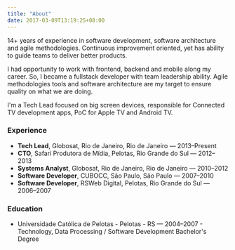```yaml
---
title: "About"
date: 2017-03-09T13:19:25+08:00
---
```


14+ years of experience in software development, software architecture and agile methodologies. Continuous improvement oriented, yet has ability to guide teams to deliver better products.

I had opportunity to work with frontend, backend and mobile along my career. So, I became a fullstack developer with team leadership ability. Agile methodologies tools and software architecture are my target to ensure quality on what we are doing.

I'm a Tech Lead focused on big screen devices, responsible for Connected TV development apps, PoC for Apple TV and Android TV.

### Experience
* **Tech Lead**, Globosat, Rio de Janeiro, Rio de Janeiro — 2013–Present
* **CTO**, Safari Produtora de Mídia, Pelotas, Rio Grande do Sul — 2012–2013
* **Systems Analyst**, Globosat, Rio de Janeiro, Rio de Janeiro — 2010–2012
* **Software Developer**, CUBOCC, São Paulo, São Paulo — 2007–2010
* **Software Developer**, RSWeb Digital, Pelotas, Rio Grande do Sul — 2006–2007

### Education
* Universidade Católica de Pelotas - Pelotas - RS — 2004–2007 - Technology, Data Processing / Software Development Bachelor's Degree